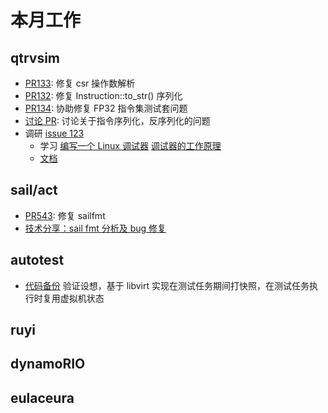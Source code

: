 # 本月工作

## qtrvsim

- [PR133](https://github.com/cvut/qtrvsim/pull/133): 修复 csr 操作数解析
- [PR132](https://github.com/cvut/qtrvsim/pull/132): 修复 Instruction::to_str() 序列化
- [PR134](https://github.com/cvut/qtrvsim/pull/134): 协助修复 FP32 指令集测试套问题
- [讨论 PR](https://github.com/cvut/qtrvsim/pull/132#issuecomment-2141367812): 讨论关于指令序列化，反序列化的问题
- 调研 [issue 123](https://github.com/cvut/qtrvsim/issues/123)
  - 学习 [编写一个 Linux 调试器](https://blog.tartanllama.xyz/writing-a-linux-debugger-setup/) [调试器的工作原理](https://eli.thegreenplace.net/2011/01/27/how-debuggers-work-part-2-breakpoints)
  - [文档](https://github.com/trdthg/plct/blob/main/outcome/202405_week4/README.md)

## sail/act

- [PR543](https://github.com/rems-project/sail/pull/543): 修复 sailfmt
- [技术分享：sail fmt 分析及 bug 修复](https://www.bilibili.com/video/BV1Nb421B71d/?vd_source=ca52b9789e5bf99cb693669e740b5c5d)

## autotest

- [代码备份](https://github.com/trdthg/plct/blob/main/outcome/202405_week4/bak.py) 验证设想，基于 libvirt 实现在测试任务期间打快照，在测试任务执行时复用虚拟机状态

## ruyi

## dynamoRIO

## eulaceura
